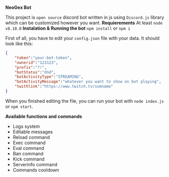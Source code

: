 **NeoGex Bot**

This project is `open source` discord bot written in js using `Discord.js` library which can be customized however you want.
**Requierements**
At least `node v8.10.0`
**Instalation & Running the bot**
`npm install` or `npm i`

First of all, you have to edit your `config.json` file with your data. It should look like this:
```json
{
    "token":"your-bot-token",
    "ownerid":"123123",
    "prefix":"?!",
    "botStatus":"dnd",
    "botActivityType":"STREAMING",
    "botActivityMessage":"whatever you want to show on bot playing",
    "twithlink":"https://www.twitch.tv/sumname"
}
```
When you finished editing the file, you can run your bot with `node index.js` or `npm start`.

**Available functions and commands**
- Logs system
- Editable messages
- Reload command
- Exec command
- Eval command
- Ban command
- Kick command
- Serverinfo command
- Commands cooldown
